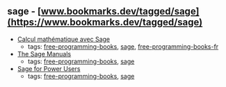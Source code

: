 sage - [www.bookmarks.dev/tagged/sage](https://www.bookmarks.dev/tagged/sage) 
---
* [Calcul mathématique avec Sage](https://hal.inria.fr/inria-00540485/file/sagebook-web-20130530.pdf)
    * tags: [free-programming-books](../tags/free-programming-books.md), [sage](../tags/sage.md), [free-programming-books-fr](../tags/free-programming-books-fr.md)
* [The Sage Manuals](http://www.sagemath.org/doc/)
    * tags: [free-programming-books](../tags/free-programming-books.md), [sage](../tags/sage.md)
* [Sage for Power Users](http://wstein.org/books/sagebook/sagebook.pdf)
    * tags: [free-programming-books](../tags/free-programming-books.md), [sage](../tags/sage.md)
